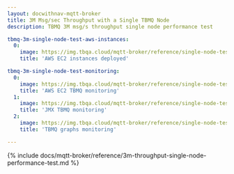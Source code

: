 ```yaml
---
layout: docwithnav-mqtt-broker
title: 3M Msg/sec Throughput with a Single TBMQ Node
description: TBMQ 3M msg/s throughput single node performance test

tbmq-3m-single-node-test-aws-instances:
  0:
    image: https://img.tbqa.cloud/mqtt-broker/reference/single-node-test/aws-instances.png
    title: 'AWS EC2 instances deployed'

tbmq-3m-single-node-test-monitoring:
  0:
    image: https://img.tbqa.cloud/mqtt-broker/reference/single-node-test/tbmq-aws.png
    title: 'AWS EC2 TBMQ monitoring'
  1:
    image: https://img.tbqa.cloud/mqtt-broker/reference/single-node-test/tbmq-jmx.png
    title: 'JMX TBMQ monitoring'
  2:
    image: https://img.tbqa.cloud/mqtt-broker/reference/single-node-test/tbmq-monitoring.png
    title: 'TBMQ graphs monitoring'

---
```


{% include docs/mqtt-broker/reference/3m-throughput-single-node-performance-test.md %}

